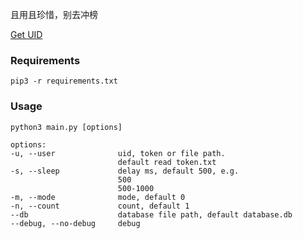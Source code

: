 且用且珍惜，别去冲榜

[Get UID](get-uid.svg)

### Requirements

```shell
pip3 -r requirements.txt
```

### Usage

```text
python3 main.py [options]

options:
-u, --user              uid, token or file path.
                        default read token.txt
-s, --sleep             delay ms, default 500, e.g.
                        500
                        500-1000
-m, --mode              mode, default 0
-n, --count             count, default 1
--db                    database file path, default database.db
--debug, --no-debug     debug
```
